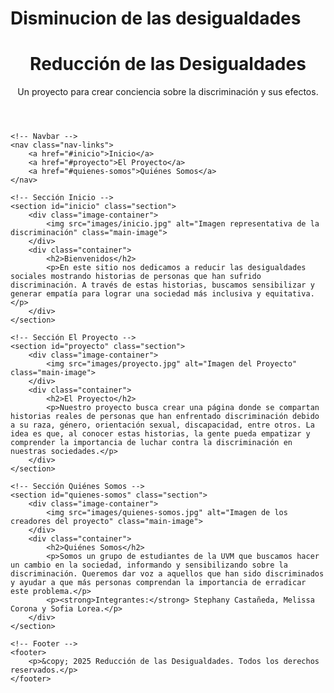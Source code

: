 # Disminucion de las desigualdades
<!DOCTYPE html>
<html lang="es">
<head>
    <meta charset="UTF-8">
    <meta name="viewport" content="width=device-width, initial-scale=1.0">
    <title>Reducción de las Desigualdades</title>
    <link rel="stylesheet" href="styles.css">
</head>
<body>
    <!-- Header -->
    <header>
        <h1>Reducción de las Desigualdades</h1>
        <p>Un proyecto para crear conciencia sobre la discriminación y sus efectos.</p>
    </header>

    <!-- Navbar -->
    <nav class="nav-links">
        <a href="#inicio">Inicio</a>
        <a href="#proyecto">El Proyecto</a>
        <a href="#quienes-somos">Quiénes Somos</a>
    </nav>

    <!-- Sección Inicio -->
    <section id="inicio" class="section">
        <div class="image-container">
            <img src="images/inicio.jpg" alt="Imagen representativa de la discriminación" class="main-image">
        </div>
        <div class="container">
            <h2>Bienvenidos</h2>
            <p>En este sitio nos dedicamos a reducir las desigualdades sociales mostrando historias de personas que han sufrido discriminación. A través de estas historias, buscamos sensibilizar y generar empatía para lograr una sociedad más inclusiva y equitativa.</p>
        </div>
    </section>

    <!-- Sección El Proyecto -->
    <section id="proyecto" class="section">
        <div class="image-container">
            <img src="images/proyecto.jpg" alt="Imagen del Proyecto" class="main-image">
        </div>
        <div class="container">
            <h2>El Proyecto</h2>
            <p>Nuestro proyecto busca crear una página donde se compartan historias reales de personas que han enfrentado discriminación debido a su raza, género, orientación sexual, discapacidad, entre otros. La idea es que, al conocer estas historias, la gente pueda empatizar y comprender la importancia de luchar contra la discriminación en nuestras sociedades.</p>
        </div>
    </section>

    <!-- Sección Quiénes Somos -->
    <section id="quienes-somos" class="section">
        <div class="image-container">
            <img src="images/quienes-somos.jpg" alt="Imagen de los creadores del proyecto" class="main-image">
        </div>
        <div class="container">
            <h2>Quiénes Somos</h2>
            <p>Somos un grupo de estudiantes de la UVM que buscamos hacer un cambio en la sociedad, informando y sensibilizando sobre la discriminación. Queremos dar voz a aquellos que han sido discriminados y ayudar a que más personas comprendan la importancia de erradicar este problema.</p>
            <p><strong>Integrantes:</strong> Stephany Castañeda, Melissa Corona y Sofia Lorea.</p>
        </div>
    </section>

    <!-- Footer -->
    <footer>
        <p>&copy; 2025 Reducción de las Desigualdades. Todos los derechos reservados.</p>
    </footer>
</body>
</html>
